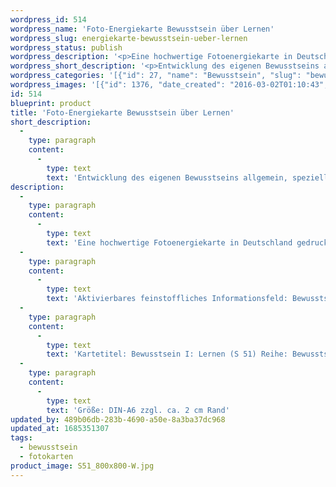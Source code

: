 ```yaml
---
wordpress_id: 514
wordpress_name: 'Foto-Energiekarte Bewusstsein über Lernen'
wordpress_slug: energiekarte-bewusstsein-ueber-lernen
wordpress_status: publish
wordpress_description: '<p>Eine hochwertige Fotoenergiekarte in Deutschland gedruckt und in Handarbeit laminiert.  Sie ist in Postkartengröße (DIN-A6) gut zu transportieren und kann auch auf den Körper aufgelegt werden.</p><p>Aktivierbares feinstoffliches Informationsfeld: Bewusstsein - Bewusstsein in Bezug zum Lernen - Entwicklung - "Schwingungserhöhung" - Feinstofflichkeit erfahren: Entwicklung des eigenen Bewusstsein allgemein und für den Bereich des Lernens speziell. Hierdurch eigene, neue Zugänge zum Lernen erhalten. Bewusstsein darüber erlangen, was Lernen konkret und allgemein bedeutet und wie dieses umzusetzen ist - in speziellen Situationen und im Alltag. Die eigene Realität auf Basis dieser Erkenntnisse gestalten. Wie jede Fotoenergiekarte der Reihe "Bewusstsein I" sind auch auch hier Information enthalten zum Aspekt: Das gesamte Potenzial eines Menschen zur Wahrnehmung und Steuerung feinstofflicher Energien erkunden und entfalten.</p><p>Kartetitel: Bewusstsein I: Lernen (S 51) Reihe: Bewusstsein.</p><p>Größe: DIN-A6 zzgl. ca. 2 cm Rand<br />Andere Formate sind individuell für Sie innerhalb weniger Tage herstellbar. Bitte kontaktieren Sie uns hierfür unter <a href="mailto:info@elvedenverlag.de">info@elvedenverlag.de</a>.</p><p><a href="https://my.feenbaum.de/anwendung-energiebilder-foto-laminiert/">Anwendungshinweise</a></p>'
wordpress_short_description: '<p>Entwicklung des eigenen Bewusstseins allgemein, speziell für den Bereich des Lernens<br /><em>Hinweis: Das Wasserzeichen „Elveden Verlag Energiebild“ wird nicht mit gedruckt</em></p>'
wordpress_categories: '[{"id": 27, "name": "Bewusstsein", "slug": "bewusstsein"}, {"id": 23, "name": "Fotokarten", "slug": "fotokarten"}]'
wordpress_images: '[{"id": 1376, "date_created": "2016-03-02T01:10:43", "date_created_gmt": "2016-03-01T23:10:43", "date_modified": "2016-03-02T01:10:43", "date_modified_gmt": "2016-03-01T23:10:43", "src": "https://my.feenbaum.de/wp-content/uploads/2016/03/S51_800x800-W.jpg", "name": "S51_800x800-W", "alt": ""}]'
id: 514
blueprint: product
title: 'Foto-Energiekarte Bewusstsein über Lernen'
short_description:
  -
    type: paragraph
    content:
      -
        type: text
        text: 'Entwicklung des eigenen Bewusstseins allgemein, speziell für den Bereich des Lernens'
description:
  -
    type: paragraph
    content:
      -
        type: text
        text: 'Eine hochwertige Fotoenergiekarte in Deutschland gedruckt und in Handarbeit laminiert.  Sie ist in Postkartengröße (DIN-A6) gut zu transportieren und kann auch auf den Körper aufgelegt werden.'
  -
    type: paragraph
    content:
      -
        type: text
        text: 'Aktivierbares feinstoffliches Informationsfeld: Bewusstsein - Bewusstsein in Bezug zum Lernen - Entwicklung - "Schwingungserhöhung" - Feinstofflichkeit erfahren: Entwicklung des eigenen Bewusstsein allgemein und für den Bereich des Lernens speziell. Hierdurch eigene, neue Zugänge zum Lernen erhalten. Bewusstsein darüber erlangen, was Lernen konkret und allgemein bedeutet und wie dieses umzusetzen ist - in speziellen Situationen und im Alltag. Die eigene Realität auf Basis dieser Erkenntnisse gestalten. Wie jede Fotoenergiekarte der Reihe "Bewusstsein I" sind auch auch hier Information enthalten zum Aspekt: Das gesamte Potenzial eines Menschen zur Wahrnehmung und Steuerung feinstofflicher Energien erkunden und entfalten.'
  -
    type: paragraph
    content:
      -
        type: text
        text: 'Kartetitel: Bewusstsein I: Lernen (S 51) Reihe: Bewusstsein.'
  -
    type: paragraph
    content:
      -
        type: text
        text: 'Größe: DIN-A6 zzgl. ca. 2 cm Rand'
updated_by: 489b06db-283b-4690-a50e-8a3ba37dc968
updated_at: 1685351307
tags:
  - bewusstsein
  - fotokarten
product_image: S51_800x800-W.jpg
---
```

